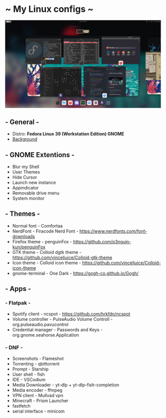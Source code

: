 # ~ My Linux configs ~

![Screenshot of current desktop look](./media/desktop.png)

## - General -
- Distro: **Fedora Linux 39 (Workstation Edition) GNOME**
- [Background](./media/wallpaper_glassbeach.webp)

## - GNOME Extentions -
- Blur my Shell
- User Themes
- Hide Cursor
- Launch new instance
- Appindicator
- Removable drive menu
- System monitor

## - Themes -
- Normal font - Comfortaa
- NerdFont - Firacode Nerd Font - https://www.nerdfonts.com/font-downloads
- Firefox theme - penguinFox - https://github.com/p3nguin-kun/penguinFox
- GTK theme - Colloid dgtk theme - https://github.com/vinceliuice/Colloid-gtk-theme
- Icon theme - Colloid icon theme - https://github.com/vinceliuice/Colloid-icon-theme
- gnome-terminal - One Dark - https://gogh-co.github.io/Gogh/

## - Apps -
### - Flatpak -
- Spotify client - ncspot - https://github.com/hrkfdn/ncspot
- Volume controller - PulseAudio Volume Controll - org.pulseaudio.pavucontrol
- Credential manager - Passwords and Keys - org.gnome.seahorse.Application
### - DNF -
- Screenshots - Flameshot
- Torrenting - qbittorrent
- Prompt - Starship
- User shell - fish
- IDE - VSCodium
- Media Downloader - yt-dlp + yt-dlp-fish-completion
- Media encoder - ffmpeg
- VPN client - Mullvad vpn
- Minecraft - Prism Launcher
- fastfetch 
- serial interface - minicom
